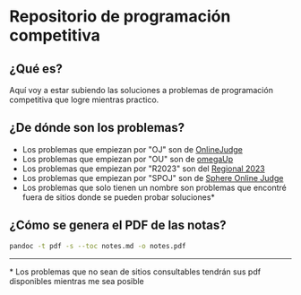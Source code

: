 # Repositorio de programación competitiva

## ¿Qué es?

Aquí voy a estar subiendo las soluciones a problemas de programación competitiva que logre mientras practico.

## ¿De dónde son los problemas?

* Los problemas que empiezan por "OJ" son de [OnlineJudge](https://onlinejudge.org/)
* Los problemas que empiezan por "OU" son de [omegaUp](https://omegaup.com/)
* Los problemas que empiezan por "R2023" son del [Regional 2023](https://codeforces.com/gym/104252)
* Los problemas que empiezan por "SPOJ" son de [Sphere Online Judge](https://www.spoj.com/)
* Los problemas que solo tienen un nombre son problemas que encontré fuera de sitios donde se pueden probar soluciones*

## ¿Cómo se genera el PDF de las notas?

~~~bash
pandoc -t pdf -s --toc notes.md -o notes.pdf
~~~

---

\* Los problemas que no sean de sitios consultables tendrán sus pdf disponibles mientras me sea posible
